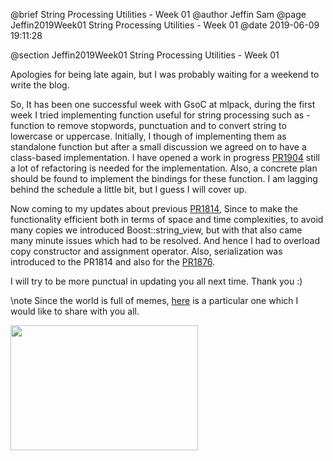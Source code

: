 @brief String Processing Utilities - Week 01
@author Jeffin Sam
@page Jeffin2019Week01 String Processing Utilities - Week 01
@date 2019-06-09 19:11:28

@section Jeffin2019Week01 String Processing Utilities - Week 01

Apologies for being late again, but I was probably waiting for a weekend to write the blog.

So, It has been one successful week with GsoC at mlpack, during the first week I tried implementing function useful for string processing such as - function to remove stopwords, punctuation and to convert string to lowercase or uppercase. Initially, I though of implementing them as standalone function but after a small discussion we agreed on to have a class-based implementation. I have opened a work in progress [PR1904](https://github.com/mlpack/mlpack/pull/1904) still a lot of refactoring is needed for the implementation. Also, a concrete plan should be found to implement the bindings for these function. I am lagging behind the schedule a little bit, but I guess I will cover up.

Now coming to my updates about previous [PR1814](https://github.com/mlpack/mlpack/pull/1814), Since to make the functionality efficient both in terms of space and time complexities, to avoid many copies we introduced Boost::string_view, but with that also came many minute issues which had to be resolved. And hence I had to overload copy constructor and assignment operator. Also, serialization was introduced to the PR1814 and also for the [PR1876](https://github.com/mlpack/mlpack/pull/1876).

I will try to be more punctual in updating you all next time. Thank you :)

\note
Since the world is full of memes, [here](https://twitter.com/mcclure111/status/1002648636516282368?s=19) is a particular one which I would like to share with you all.

<p>
<img src = "images/cpp.jpg" width = "300" height = "200"/>
</p>
